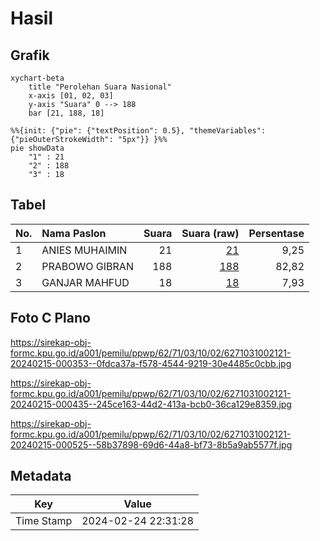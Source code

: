 # Hasil

## Grafik

```mermaid
xychart-beta
    title "Perolehan Suara Nasional"
    x-axis [01, 02, 03]
    y-axis "Suara" 0 --> 188
    bar [21, 188, 18]
```

```mermaid
%%{init: {"pie": {"textPosition": 0.5}, "themeVariables": {"pieOuterStrokeWidth": "5px"}} }%%
pie showData
    "1" : 21
    "2" : 188
    "3" : 18
```

## Tabel

| No. | Nama Paslon    | Suara | Suara (raw) | Persentase |
|:--- |:-------------- | -----:| -----------:| ----------:|
| 1   | ANIES MUHAIMIN | 21    | [21][p-1]   | 9,25       |
| 2   | PRABOWO GIBRAN | 188   | [188][p-2]  | 82,82      |
| 3   | GANJAR MAHFUD  | 18    | [18][p-3]   | 7,93       |


[p-1]: https://github.com/gigit-pemilu/pemilu-2024/blob/main/pilpres/hitung-suara/sub/62-kalimantan-tengah/sub/71-kota-palangkaraya/sub/03-jekan-raya/sub/1002-menteng/sub/121-tps/sub/paslon-1.txt
[p-2]: https://github.com/gigit-pemilu/pemilu-2024/blob/main/pilpres/hitung-suara/sub/62-kalimantan-tengah/sub/71-kota-palangkaraya/sub/03-jekan-raya/sub/1002-menteng/sub/121-tps/sub/paslon-2.txt
[p-3]: https://github.com/gigit-pemilu/pemilu-2024/blob/main/pilpres/hitung-suara/sub/62-kalimantan-tengah/sub/71-kota-palangkaraya/sub/03-jekan-raya/sub/1002-menteng/sub/121-tps/sub/paslon-3.txt

## Foto C Plano

https://sirekap-obj-formc.kpu.go.id/a001/pemilu/ppwp/62/71/03/10/02/6271031002121-20240215-000353--0fdca37a-f578-4544-9219-30e4485c0cbb.jpg

https://sirekap-obj-formc.kpu.go.id/a001/pemilu/ppwp/62/71/03/10/02/6271031002121-20240215-000435--245ce163-44d2-413a-bcb0-36ca129e8359.jpg

https://sirekap-obj-formc.kpu.go.id/a001/pemilu/ppwp/62/71/03/10/02/6271031002121-20240215-000525--58b37898-69d6-44a8-bf73-8b5a9ab5577f.jpg


## Metadata

| Key        | Value               |
| ---------- | ------------------- |
| Time Stamp | 2024-02-24 22:31:28 |



